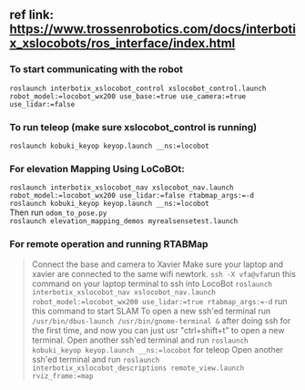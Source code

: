 ## ref link: https://www.trossenrobotics.com/docs/interbotix_xslocobots/ros_interface/index.html

### To start communicating with the robot 
`roslaunch interbotix_xslocobot_control xslocobot_control.launch robot_model:=locobot_wx200 use_base:=true use_camera:=true use_lidar:=false`


### To run teleop (make sure xslocobot_control is running)
`roslaunch kobuki_keyop keyop.launch __ns:=locobot`

### For elevation Mapping Using LoCoBOt:
`roslaunch interbotix_xslocobot_nav xslocobot_nav.launch robot_model:=locobot_wx200 use_lidar:=false rtabmap_args:=-d`   
`roslaunch kobuki_keyop keyop.launch __ns:=locobot`     
Then run `odom_to_pose.py`    
`roslaunch elevation_mapping_demos myrealsensetest.launch`



### For remote operation and running RTABMap
> Connect the base and camera to Xavier
> Make sure your laptop and xavier are connected to the same wifi newtork.
> `ssh -X vfa@vfa`run this command on your laptop terminal to ssh into LocoBot
> `roslaunch interbotix_xslocobot_nav xslocobot_nav.launch robot_model:=locobot_wx200 use_lidar:=true rtabmap_args:=-d` run this command to start SLAM
> To open a new ssh'ed terminal run `/usr/bin/dbus-launch /usr/bin/gnome-terminal &` after doing ssh for the first time, and now you can just usr "ctrl+shift+t" to open a new terminal.
> Open another ssh'ed terminal and run `roslaunch kobuki_keyop keyop.launch __ns:=locobot` for teleop
> Open another ssh'ed terminal and run `roslaunch interbotix_xslocobot_descriptions remote_view.launch rviz_frame:=map`
